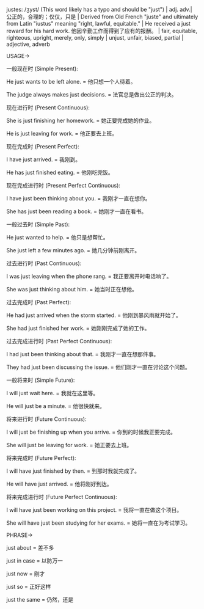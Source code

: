 justes: /ʒyst/ (This word likely has a typo and should be "just") | adj. adv.| 公正的，合理的；仅仅，只是 |  Derived from Old French "juste" and ultimately from Latin "iustus" meaning "right, lawful, equitable."  | He received a just reward for his hard work. 他因辛勤工作而得到了应有的报酬。 |  fair, equitable, righteous, upright, merely, only, simply | unjust, unfair, biased, partial | adjective, adverb

USAGE->

一般现在时 (Simple Present):

He just wants to be left alone. = 他只想一个人待着。

The judge always makes just decisions. = 法官总是做出公正的判决。


现在进行时 (Present Continuous):

She is just finishing her homework. = 她正要完成她的作业。

He is just leaving for work. = 他正要去上班。


现在完成时 (Present Perfect):

I have just arrived. = 我刚到。

He has just finished eating. = 他刚吃完饭。


现在完成进行时 (Present Perfect Continuous):

I have just been thinking about you. = 我刚才一直在想你。

She has just been reading a book. = 她刚才一直在看书。


一般过去时 (Simple Past):

He just wanted to help. = 他只是想帮忙。

She just left a few minutes ago. = 她几分钟前刚离开。


过去进行时 (Past Continuous):

I was just leaving when the phone rang. = 我正要离开时电话响了。

She was just thinking about him. = 她当时正在想他。


过去完成时 (Past Perfect):

He had just arrived when the storm started. = 他刚到暴风雨就开始了。

She had just finished her work. = 她刚刚完成了她的工作。


过去完成进行时 (Past Perfect Continuous):

I had just been thinking about that. = 我刚才一直在想那件事。

They had just been discussing the issue. = 他们刚才一直在讨论这个问题。


一般将来时 (Simple Future):

I will just wait here. = 我就在这里等。

He will just be a minute. = 他很快就来。


将来进行时 (Future Continuous):

I will just be finishing up when you arrive. = 你到的时候我正要完成。

She will just be leaving for work. = 她正要去上班。


将来完成时 (Future Perfect):

I will have just finished by then. = 到那时我就完成了。

He will have just arrived. = 他将刚好到达。


将来完成进行时 (Future Perfect Continuous):

I will have just been working on this project. = 我将一直在做这个项目。

She will have just been studying for her exams. = 她将一直在为考试学习。


PHRASE->

just about = 差不多

just in case = 以防万一

just now = 刚才

just so = 正好这样

just the same = 仍然，还是
